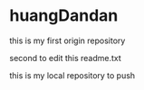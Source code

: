 # huangDandan
this is my first origin repository

second to edit this readme.txt


this is my local repository to push
